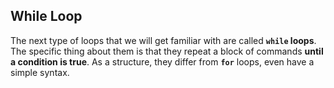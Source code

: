 ## While Loop

The next type of loops that we will get familiar with are called **`while` loops**. The specific thing about them is that they repeat a block of commands **until a condition is true**. As a structure, they differ from **`for`** loops, even have a simple syntax.
